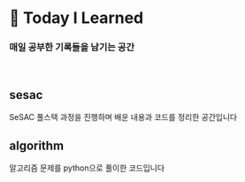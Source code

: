 # :seedling: Today I Learned
### 매일 공부한 기록들을 남기는 공간

<br />

## sesac
SeSAC 풀스택 과정을 진행하며 배운 내용과 코드를 정리한 공간입니다

## algorithm
알고리즘 문제를 python으로 풀이한 코드입니다